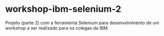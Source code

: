 # workshop-ibm-selenium-2
Projeto (parte 2) com a ferramenta Selenium para desenvolvimento de um workshop a ser realizado para os colegas da IBM.
